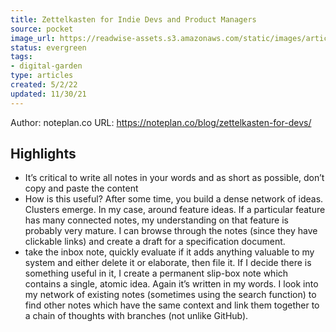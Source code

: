 ```yaml
---
title: Zettelkasten for Indie Devs and Product Managers
source: pocket
image_url: https://readwise-assets.s3.amazonaws.com/static/images/article3.5c705a01b476.png
status: evergreen
tags: 
- digital-garden 
type: articles
created: 5/2/22
updated: 11/30/21
---
```


Author: noteplan.co
URL: https://noteplan.co/blog/zettelkasten-for-devs/

## Highlights
- It’s critical to write all notes in your words and as short as possible, don’t copy and paste the content
- How is this useful? After some time, you build a dense network of ideas. Clusters emerge. In my case, around feature ideas. If a particular feature has many connected notes, my understanding on that feature is probably very mature. I can browse through the notes (since they have clickable links) and create a draft for a specification document.
- take the inbox note, quickly evaluate if it adds anything valuable to my system and either delete it or elaborate, then file it. If I decide there is something useful in it, I create a permanent slip-box note which contains a single, atomic idea. Again it’s written in my words. I look into my network of existing notes (sometimes using the search function) to find other notes which have the same context and link them together to a chain of thoughts with branches (not unlike GitHub).
